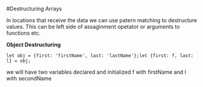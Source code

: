 #Destructuring Arrays

In locations that receive the data we can use patern matching to destructure values.
This can be left side of assaginment opetator or arguments to functions etc.  

**Object Destructuring**

`let obj = {first: 'firstName', last: 'lastName'};let {first: f, last: l} = obj;`

 we will have two variables declared and initialized f with firstName and l with secondName 
